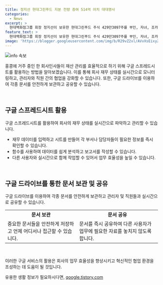 ```yaml
---
title: 정지선 현대그린푸드 지분 전량 증여 514억 어치 대대명사
categories:
  - News
excerpt: >
  현대백화점그룹 회장 정지선이 보유한 현대그린푸드 주식 429만3097주를 부인, 자녀, 조카들에게 총 514억원 상당으로 증여했다. 부인과 자녀에게는 각각 2.92%, 조카에게는 각각 1.3%의 지분을 증여함으로써 가족 간 재산 이전을 이끌었다. 회사 측은 이번 증여가 경영권 승계와 무관하며 단순 증여임을 강조했다.
feature_text: >
  현대백화점그룹 회장 정지선이 보유한 현대그린푸드 주식 429만3097주를 부인, 자녀, 조카들에게 총 514억원 상당으로 증여했다. 부인과 자녀에게는 각각 2.92%, 조카에게는 각각 1.3%의 지분을 증여함으로써 가족 간 재산 이전을 이끌었다. 회사 측은 이번 증여가 경영권 승계와 무관하며 단순 증여임을 강조했다.
image: 'https://blogger.googleusercontent.com/img/b/R29vZ2xl/AVvXsEixyZcFfHzMRdzZMjFBmAUKJYCLCGyLL1o632UiGVXcaFdKo_bkvkuCioo0uUKlGfBVcT3P84aROyZIXSBEx3Aw5nCQ3pTgDom1WDC4m8eifvWiAmWEEVb4x6G_l8C0QH225ldMjyaFvpxGEBGNO37VmDTDMHGhJPq73UglMfDca1-0aw/s1600/blogspot.png'
---
```


<p><img src="https://blogger.googleusercontent.com/img/b/R29vZ2xl/AVvXsEixyZcFfHzMRdzZMjFBmAUKJYCLCGyLL1o632UiGVXcaFdKo_bkvkuCioo0uUKlGfBVcT3P84aROyZIXSBEx3Aw5nCQ3pTgDom1WDC4m8eifvWiAmWEEVb4x6G_l8C0QH225ldMjyaFvpxGEBGNO37VmDTDMHGhJPq73UglMfDca1-0aw/s1600/blogspot.png" alt="info 속보" /></p>

<p>홍콩에 거주 중인 한 회사인사들이 재산 관리를 효율적으로 하기 위해 구글 스프레드시트를 활용하는 방법을 알아보겠습니다. 이를 통해 회사 재무 상태를 실시간으로 모니터링하고, 관리자와 직원 간의 협업을 강화할 수 있습니다. 또한, 구글 드라이브를 이용하여 각종 문서를 안전하게 보관하고 공유할 수 있습니다.</p>

<p data-ke-size="size16">&nbsp;</p>

<h2 data-ke-size="size26">구글 스프레드시트 활용</h2>

<p data-ke-size="size16">구글 스프레드시트를 활용하여 회사의 재무 상태를 실시간으로 파악하고 관리할 수 있습니다.</p>

<ul>
  <li>재무 데이터를 입력하고 시트를 만들어 각 부서나 담당자들이 필요한 정보를 즉시 확인할 수 있습니다.</li>
  <li>함수를 사용하여 데이터를 쉽게 분석하고 보고서를 작성할 수 있습니다.</li>
  <li>다른 사용자와 실시간으로 함께 작업할 수 있어서 업무 효율성을 높일 수 있습니다.</li>
</ul>

<p data-ke-size="size16">&nbsp;</p>

<h2 data-ke-size="size26">구글 드라이브를 통한 문서 보관 및 공유</h2>

<p data-ke-size="size16">구글 드라이브를 이용하여 각종 문서를 안전하게 보관하고 관리자 및 직원들과 실시간으로 공유할 수 있습니다.</p>

<table>
  <tbody>
    <tr>
      <td style="text-align: center; height: 17px;"><b>문서 보관</b></td>
      <td style="text-align: center; height: 17px;"><b>문서 공유</b></td>
    </tr>
    <tr>
      <td>중요한 문서들을 안전하게 저장하고 언제 어디서나 접근할 수 있습니다.</td>
      <td>문서를 즉시 공유하여 다른 사용자가 업무에 필요한 자료를 놓치지 않도록 합니다.</td>
    </tr>
  </tbody>
</table>

<p data-ke-size="size16">&nbsp;</p>

<p>이러한 구글 서비스의 활용은 회사의 업무 효율성을 향상시키고 혁신적인 협업 환경을 조성하는 데 도움이 될 것입니다.</p>
유용한 생활 정보가 필요하시다면, <a href="https://qoogle.tistory.com" rel="dofollow">qoogle.tistory.com</a>



